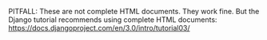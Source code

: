 PITFALL: These are not complete HTML documents.
They work fine.
But the Django tutorial recommends using complete HTML documents:
https://docs.djangoproject.com/en/3.0/intro/tutorial03/
